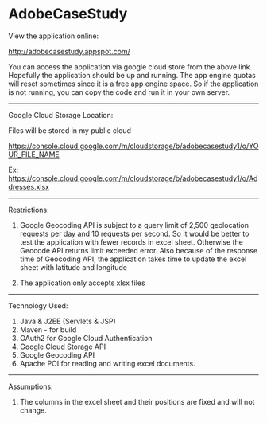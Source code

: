 # AdobeCaseStudy


View the application online:

http://adobecasestudy.appspot.com/

You can access the application via google cloud store from the above link. Hopefully the application should be up and running. The app engine quotas will reset sometimes since it is a free app engine space. So if the application is not running, you can copy the code and run it in your own server.


-------------------

Google Cloud Storage Location:

Files will be stored in my public cloud

https://console.cloud.google.com/m/cloudstorage/b/adobecasestudy1/o/YOUR_FILE_NAME

Ex: https://console.cloud.google.com/m/cloudstorage/b/adobecasestudy1/o/Addresses.xlsx


-------------------


Restrictions:

1) Google Geocoding API is subject to a query limit of 2,500 geolocation requests per day and 10 requests per second. So It would be better to test the application with fewer records in excel sheet. Otherwise the Geocode API returns limit exceeded error. Also because of the response time of Geocoding API, the application takes time to update the excel sheet with latitude and longitude

2) The application only accepts xlsx files


--------------------

Technology Used:

1. Java & J2EE (Servlets & JSP)
2. Maven - for build
3. OAuth2 for Google Cloud Authentication
4. Google Cloud Storage API
5. Google Geocoding API
6. Apache POI for reading and writing excel documents.






-------------------

Assumptions:

1) The columns in the excel sheet and their positions are fixed and will not change.














